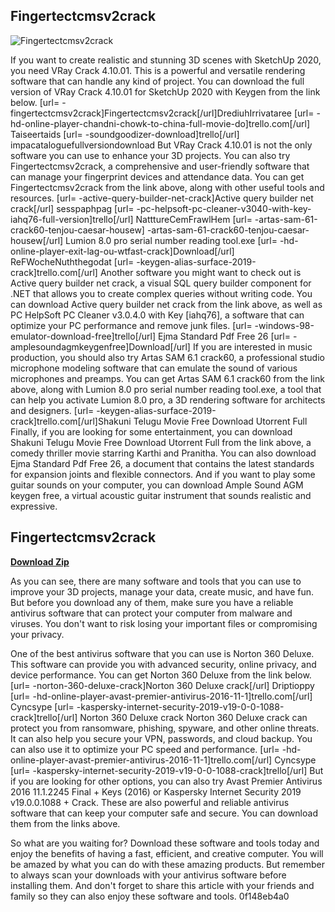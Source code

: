 ## Fingertectcmsv2crack

 
![Fingertectcmsv2crack](https://www.northshorenews.com/wp-content/uploads/2017/12/nsn-site-logo.jpg)

 
If you want to create realistic and stunning 3D scenes with SketchUp 2020, you need VRay Crack 4.10.01. This is a powerful and versatile rendering software that can handle any kind of project. You can download the full version of VRay Crack 4.10.01 for SketchUp 2020 with Keygen from the link below. [url= -fingertectcmsv2crack]Fingertectcmsv2crack[/url]DrediuhIrrivataree [url= -hd-online-player-chandni-chowk-to-china-full-movie-do]trello.com[/url] Taiseertaids [url= -soundgoodizer-download]trello[/url] impacataloguefullversiondownload  But VRay Crack 4.10.01 is not the only software you can use to enhance your 3D projects. You can also try Fingertectcmsv2crack, a comprehensive and user-friendly software that can manage your fingerprint devices and attendance data. You can get Fingertectcmsv2crack from the link above, along with other useful tools and resources. [url= -active-query-builder-net-crack]Active query builder net crack[/url] sesspaphpag [url= -pc-helpsoft-pc-cleaner-v3040-with-key-iahq76-full-version]trello[/url] NatttureCemFrawlHem [url= -artas-sam-61-crack60-tenjou-caesar-housew] -artas-sam-61-crack60-tenjou-caesar-housew[/url] Lumion 8.0 pro serial number reading tool.exe [url= -hd-online-player-exit-lag-ou-wtfast-crack]Download[/url] ReFWocheNuththegodat [url= -keygen-alias-surface-2019-crack]trello.com[/url]  Another software you might want to check out is Active query builder net crack, a visual SQL query builder component for .NET that allows you to create complex queries without writing code. You can download Active query builder net crack from the link above, as well as PC HelpSoft PC Cleaner v3.0.4.0 with Key [iahq76], a software that can optimize your PC performance and remove junk files. [url= -windows-98-emulator-download-free]trello[/url] Ejma Standard Pdf Free 26 [url= -amplesoundagmkeygenfree]Download[/url]  If you are interested in music production, you should also try Artas SAM 6.1 crack60, a professional studio microphone modeling software that can emulate the sound of various microphones and preamps. You can get Artas SAM 6.1 crack60 from the link above, along with Lumion 8.0 pro serial number reading tool.exe, a tool that can help you activate Lumion 8.0 pro, a 3D rendering software for architects and designers. [url= -keygen-alias-surface-2019-crack]trello.com[/url]Shakuni Telugu Movie Free Download Utorrent Full  Finally, if you are looking for some entertainment, you can download Shakuni Telugu Movie Free Download Utorrent Full from the link above, a comedy thriller movie starring Karthi and Pranitha. You can also download Ejma Standard Pdf Free 26, a document that contains the latest standards for expansion joints and flexible connectors. And if you want to play some guitar sounds on your computer, you can download Ample Sound AGM keygen free, a virtual acoustic guitar instrument that sounds realistic and expressive.
 
## Fingertectcmsv2crack


[**Download Zip**](https://lodystiri.blogspot.com/?file=2tKECM)

  
As you can see, there are many software and tools that you can use to improve your 3D projects, manage your data, create music, and have fun. But before you download any of them, make sure you have a reliable antivirus software that can protect your computer from malware and viruses. You don't want to risk losing your important files or compromising your privacy.
  
One of the best antivirus software that you can use is Norton 360 Deluxe. This software can provide you with advanced security, online privacy, and device performance. You can get Norton 360 Deluxe from the link below. [url= -norton-360-deluxe-crack]Norton 360 Deluxe crack[/url] Driptioppy [url= -hd-online-player-avast-premier-antivirus-2016-11-1]trello.com[/url] Cyncsype [url= -kaspersky-internet-security-2019-v19-0-0-1088-crack]trello[/url] Norton 360 Deluxe crack  Norton 360 Deluxe crack can protect you from ransomware, phishing, spyware, and other online threats. It can also help you secure your VPN, passwords, and cloud backup. You can also use it to optimize your PC speed and performance. [url= -hd-online-player-avast-premier-antivirus-2016-11-1]trello.com[/url] Cyncsype [url= -kaspersky-internet-security-2019-v19-0-0-1088-crack]trello[/url]  But if you are looking for other options, you can also try Avast Premier Antivirus 2016 11.1.2245 Final + Keys (2016) or Kaspersky Internet Security 2019 v19.0.0.1088 + Crack. These are also powerful and reliable antivirus software that can keep your computer safe and secure. You can download them from the links above.
  
So what are you waiting for? Download these software and tools today and enjoy the benefits of having a fast, efficient, and creative computer. You will be amazed by what you can do with these amazing products. But remember to always scan your downloads with your antivirus software before installing them. And don't forget to share this article with your friends and family so they can also enjoy these software and tools.
 0f148eb4a0
